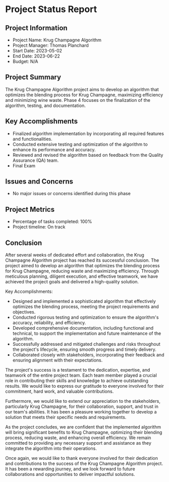 # Project Status Report

## Project Information
- Project Name: Krug Champagne Algorithm
- Project Manager: Thomas Planchard
- Start Date: 2023-05-02
- End Date: 2023-06-22
- Budget: N/A

## Project Summary
The Krug Champagne Algorithm project aims to develop an algorithm that optimizes the blending process for Krug Champagne, maximizing efficiency and minimizing wine waste. Phase 4 focuses on the finalization of the algorithm, testing, and documentation.

## Key Accomplishments 
- Finalized algorithm implementation by incorporating all required features and functionalities.
- Conducted extensive testing and optimization of the algorithm to enhance its performance and accuracy.
- Reviewed and revised the algorithm based on feedback from the Quality Assurance (QA) team.
- Final Exam

## Issues and Concerns
- No major issues or concerns identified during this phase

## Project Metrics
- Percentage of tasks completed: 100%
- Project timeline: On track

## Conclusion

After several weeks of dedicated effort and collaboration, the Krug Champagne Algorithm project has reached its successful conclusion. The project aimed to develop an algorithm that optimizes the blending process for Krug Champagne, reducing waste and maximizing efficiency. Through meticulous planning, diligent execution, and effective teamwork, we have achieved the project goals and delivered a high-quality solution.

Key Accomplishments:
- Designed and implemented a sophisticated algorithm that effectively optimizes the blending process, meeting the project requirements and objectives.
- Conducted rigorous testing and optimization to ensure the algorithm's accuracy, reliability, and efficiency.
- Developed comprehensive documentation, including functional and technical, to support the implementation and future maintenance of the algorithm.
- Successfully addressed and mitigated challenges and risks throughout the project's lifecycle, ensuring smooth progress and timely delivery.
- Collaborated closely with stakeholders, incorporating their feedback and ensuring alignment with their expectations.

The project's success is a testament to the dedication, expertise, and teamwork of the entire project team. Each team member played a crucial role in contributing their skills and knowledge to achieve outstanding results. We would like to express our gratitude to everyone involved for their commitment, hard work, and valuable contributions.

Furthermore, we would like to extend our appreciation to the stakeholders, particularly Krug Champagne, for their collaboration, support, and trust in our team's abilities. It has been a pleasure working together to develop a solution that meets their specific needs and requirements.

As the project concludes, we are confident that the implemented algorithm will bring significant benefits to Krug Champagne, optimizing their blending process, reducing waste, and enhancing overall efficiency. We remain committed to providing any necessary support and assistance as they integrate the algorithm into their operations.

Once again, we would like to thank everyone involved for their dedication and contributions to the success of the Krug Champagne Algorithm project. It has been a rewarding journey, and we look forward to future collaborations and opportunities to deliver impactful solutions.

